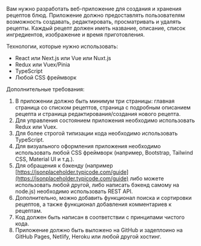 Вам нужно разработать веб-приложение для создания и хранения рецептов блюд. Приложение должно предоставлять пользователям возможность создавать, редактировать, просматривать и удалять рецепты. Каждый рецепт должен иметь название, описание, список ингредиентов, изображение и время приготовления.

Технологии, которые нужно использовать:

- React или Next.js или Vue или Nuxt.js
- Redux или Vuex/Pinia
- TypeScript
- Любой CSS фреймворк

Дополнительные требования:

1. В приложении должно быть минимум три страницы: главная страница со списком рецептов, страница с подробным описанием рецепта и страница редактирования/создания нового рецепта.
2. Для управления состоянием приложения необходимо использовать Redux или Vuex.
3. Для более строгой типизации кода необходимо использовать TypeScript.
4. Для визуального оформления приложения необходимо использовать любой CSS фреймворк (например, Bootstrap, Tailwind CSS, Material UI и т.д.).
5. Для обращения к бэкенду (например [https://jsonplaceholder.typicode.com/guide](https://jsonplaceholder.typicode.com/guide) либо можете использовать любой другой, либо написать бэкенд самому на node.js) необходимо использовать REST API.
6. Дополнительно, можно добавить функционал поиска и сортировки рецептов, а также функционал добавления комментариев к рецептам.
7. Код должен быть написан в соответствии с принципами чистого кода.
8. Приложение должно быть выложено на GitHub и задеплоино на GitHub Pages, Netlify, Heroku или любой другой хостинг.
